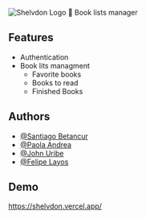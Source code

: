 
![Shelvdon Logo](./src/assets/Shelvdon-icon.png)
📖 Book lists manager

## Features

- Authentication
- Book lits managment
    - Favorite books
    - Books to read
    - Finished Books

## Authors

- [@Santiago Betancur](https://www.github.com/TiagoBG)
- [@Paola Andrea](https://www.github.com/paolandrea18)
- [@John Uribe](https://www.github.com/johnuribe17)
- [@Felipe Layos](https://www.github.com/jfelipelayos)

## Demo

https://shelvdon.vercel.app/
